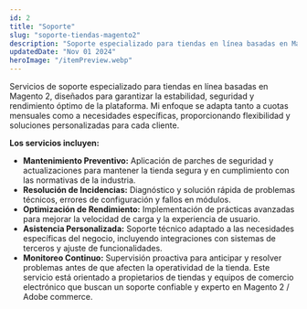```yaml
---
id: 2
title: "Soporte"
slug: "soporte-tiendas-magento2"
description: "Soporte especializado para tiendas en línea basadas en Magento 2 diseñados para garantizar la estabilidad, seguridad y rendimiento óptimo de la plataforma."
updatedDate: "Nov 01 2024"
heroImage: "/itemPreview.webp"
---
```

Servicios de soporte especializado para tiendas en línea basadas en Magento 2, diseñados para garantizar la estabilidad, seguridad y rendimiento óptimo de la plataforma. Mi enfoque se adapta tanto a cuotas mensuales como a necesidades específicas, proporcionando flexibilidad y soluciones personalizadas para cada cliente.

__Los servicios incluyen:__

* __Mantenimiento Preventivo:__ Aplicación de parches de seguridad y actualizaciones para mantener la tienda segura y en cumplimiento con las normativas de la industria.
* __Resolución de Incidencias:__ Diagnóstico y solución rápida de problemas técnicos, errores de configuración y fallos en módulos.
* __Optimización de Rendimiento:__ Implementación de prácticas avanzadas para mejorar la velocidad de carga y la experiencia de usuario.
* __Asistencia Personalizada:__ Soporte técnico adaptado a las necesidades específicas del negocio, incluyendo integraciones con sistemas de terceros y ajuste de funcionalidades.
* __Monitoreo Continuo:__ Supervisión proactiva para anticipar y resolver problemas antes de que afecten la operatividad de la tienda.
Este servicio está orientado a propietarios de tiendas y equipos de comercio electrónico que buscan un soporte confiable y experto en Magento 2 / Adobe commerce.
